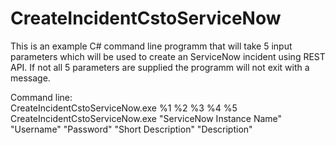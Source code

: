 # CreateIncidentCstoServiceNow

This is an example C# command line programm that will take 5 input parameters which will be used to 
create an ServiceNow incident using REST API. If not all 5 parameters are supplied the programm will not
exit with a message.

Command line:<BR/>
CreateIncidentCstoServiceNow.exe %1 %2 %3 %4 %5<BR/>
CreateIncidentCstoServiceNow.exe "ServiceNow Instance Name" "Username" "Password" "Short Description" "Description"
